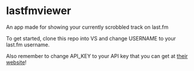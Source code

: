 # lastfmviewer

An app made for showing your currently scrobbled track on last.fm

To get started, clone this repo into VS and change USERNAME to your last.fm username.

Also remember to change API_KEY to your API key that you can get at [their website](https://www.last.fm/api/account/create)!
